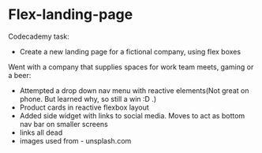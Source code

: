 # Flex-landing-page

Codecademy task:
- Create a new landing page for a fictional company, using flex boxes

Went with a company that supplies spaces for work team meets, gaming or a beer:
 - Attempted a drop down nav menu with reactive elements(Not great on phone. But learned why, so still a win :D .)
 - Product cards in reactive flexbox layout
 - Added side widget with links to social media. Moves to act as bottom nav bar on smaller screens
 - links all dead
 - images used from - unsplash.com

